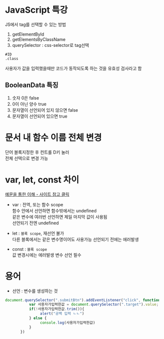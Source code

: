 # JavaScript 특강

JS에서 tag를 선택할 수 있는 방법

1. getElementById
2. getElementsByClassName
3. querySelector : css-selector로 tag선택

```
#ID
.class
```

사용자가 값을 입력했을때만 코드가 동작되도록 하는 것을 유효성 검사라고 함

## BooleanData 특징
1. 숫자 0은 false
2. 0이 아닌 양수 true
3. 문자열이 선언되어 있지 않으면 false
4. 문자열이 선언되어 있으면 true

# 문서 내 함수 이름 전체 변경  
단어 블록지정한 후 컨트롤 D키 눌러  
전체 선택으로 변경 가능

# var, let, const 차이
[예문을 통한 이해 - 사이트 참고 클릭](https://www.geeksforgeeks.org/difference-between-var-let-and-const-keywords-in-javascript/)
- var : 전역, 또는 함수 scope  
함수 안에서 선언하면 함수밖에서는 undefined  
같은 변수에 여러번 선언하면 제일 마지막 값이 사용됨  
선언되기 전엔 undefined

- let : `블록 scope`, 재선언 불가  
다른 블록에서는 같은 변수명이어도 사용가능
선언되기 전에는 에러발생

- const : `블록 scope`  
값 변경시에는 에러발생
변수 선언 필수

# 용어
- 선언 : 변수를 생성하는 것





```JavaScript
document.querySelector(".submitBtn").addEventListener("click", function(){
           var 사용자가입력한값 = document.querySelector(".target").value;
           if(!사용자가입력한값.trim()){
                alert("공백 입력 ㄴㄴ")
           } else {
                console.log(사용자가입력한값)
           }
       })
```
